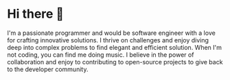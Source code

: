 # Hi there 👋
I'm a passionate programmer and would be software engineer with a love for crafting innovative solutions.
I thrive on challenges and enjoy diving deep into complex problems to find elegant and efficient solution.
When I'm not coding, you can find me doing music. 
I believe in the power of collaboration and enjoy to contributing to open-source projects to give back to the developer community.
